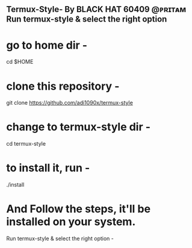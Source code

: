 Termux-Style- By BLACK HAT 60409 @ᴘʀɪᴛᴀᴍ
Run termux-style &amp; select the right option 
-
# go to home dir - 
cd $HOME

# clone this repository - 
git clone https://github.com/adi1090x/termux-style

# change to termux-style dir -
cd termux-style

# to install it, run -
./install

# And Follow the steps, it'll be installed on your system.

Run termux-style & select the right option -



